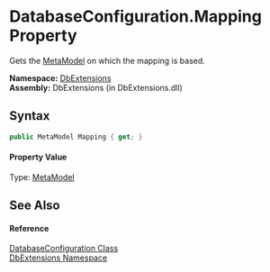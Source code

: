 DatabaseConfiguration.Mapping Property
======================================
Gets the [MetaModel][1] on which the mapping is based.

**Namespace:** [DbExtensions][2]  
**Assembly:** DbExtensions (in DbExtensions.dll)

Syntax
------

```csharp
public MetaModel Mapping { get; }
```

#### Property Value
Type: [MetaModel][1]

See Also
--------

#### Reference
[DatabaseConfiguration Class][3]  
[DbExtensions Namespace][2]  

[1]: http://msdn.microsoft.com/en-us/library/bb534568
[2]: ../README.md
[3]: README.md
